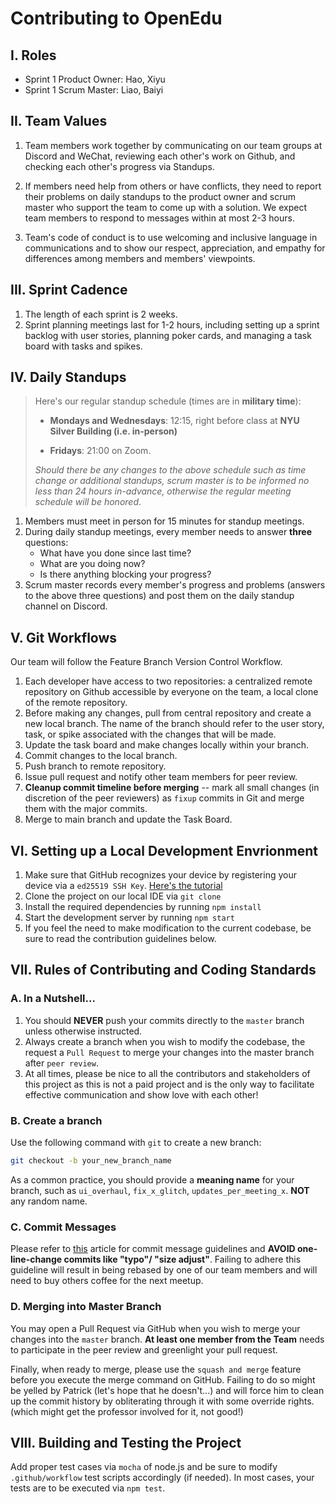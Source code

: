 # Contributing to OpenEdu

## I. Roles
* Sprint 1 Product Owner: Hao, Xiyu
* Sprint 1 Scrum Master: Liao, Baiyi

## II. Team Values
1. Team members work together by communicating on our team groups at Discord and WeChat, reviewing each other's work on Github, and checking each other's progress via Standups.

2. If members need help from others or have conflicts, they need to report their problems on daily standups to the product owner and scrum master who support the team to come up with a solution. We expect team members to respond to messages within at most 2-3 hours. 

3. Team's code of conduct is to use welcoming and inclusive language in communications and to show our respect, appreciation, and empathy for differences among members and members' viewpoints.

## III. Sprint Cadence
1. The length of each sprint is 2 weeks.
2. Sprint planning meetings last for 1-2 hours, including setting up a sprint backlog with user stories, planning poker cards, and managing a task board with tasks and spikes.

## IV. Daily Standups
> Here's our regular standup schedule (times are in **military time**):
>
> - **Mondays and Wednesdays**: 12:15, right before class at **NYU Silver Building (i.e. in-person)**
>	
> - **Fridays**: 21:00 on Zoom.
> 
> *Should there be any changes to the above schedule such as time change or additional standups, scrum master is to be informed no less than 24 hours in-advance, otherwise the regular meeting schedule will be honored*.



1. Members must meet in person for 15 minutes for standup meetings.
2. During daily standup meetings, every member needs to answer **three** questions:
    * What have you done since last time?
    * What are you doing now?
    * Is there anything blocking your progress?
3. Scrum master records every member's progress and problems (answers to the above three questions) and post them on the daily standup channel on Discord.

## V. Git Workflows
Our team will follow the Feature Branch Version Control Workflow.
1. Each developer have access to two repositories: a centralized remote repository on Github accessible by everyone on the team, a local clone of the remote repository.
2. Before making any changes, pull from central repository and create a new local branch. The name of the branch should refer to the user story, task, or spike associated with the changes that will be made.
3. Update the task board and make changes locally within your branch. 
4. Commit changes to the local branch.
5. Push branch to remote repository.
6. Issue pull request and notify other team members for peer review.
7. **Cleanup commit timeline before merging**  -- mark all small changes (in discretion of the peer reviewers) as ``fixup`` commits in Git and merge them with the major commits.
8. Merge to main branch and update the Task Board.

## VI. Setting up a Local Development Envrionment

1. Make sure that GitHub recognizes your device by registering your device via a ``ed25519 SSH Key``. [Here's the tutorial](https://docs.github.com/en/authentication/connecting-to-github-with-ssh/generating-a-new-ssh-key-and-adding-it-to-the-ssh-agent) 
2. Clone the project on our local IDE via ``git clone ``
3. Install the required dependencies by running `npm install`
4. Start the development server by running `npm start`
5. If you feel the need to make modification to the current codebase, be sure to read the contribution guidelines below.

## VII. Rules of Contributing and Coding Standards

### A. In a Nutshell...
1. You should **NEVER** push your commits directly to the ``master`` branch unless otherwise instructed.
2. Always create a branch when you wish to modify the codebase, the request a ``Pull Request`` to merge your changes into the master branch after  ``peer review``.
3. At all times, please be nice to all the contributors and stakeholders of this project as this is not a paid project and is the only way to facilitate effective communication and show love with each other!

### B. Create a branch

Use the following command with ``git`` to create a new branch:

```bash
git checkout -b your_new_branch_name
```

As a common practice, you should provide a **meaning name** for your branch, such as ``ui_overhaul``, ``fix_x_glitch``, ``updates_per_meeting_x``. **NOT** any random name.

### C. Commit Messages

Please refer to [this](https://www.alibabacloud.com/blog/597372) article for commit message guidelines and **AVOID one-line-change commits like "typo"/ "size adjust"**. Failing to adhere this guideline will result in being rebased by one of our team members and will need to buy others coffee for the next meetup.

### D. Merging into Master Branch

You may open a Pull Request via GitHub when you wish to merge your changes into the ``master`` branch. **At least one member from the Team** needs to participate in the peer review and greenlight your pull request.

Finally, when ready to merge, please use the ``squash and merge`` feature before you execute the merge command on GitHub. Failing to do so might be yelled by Patrick (let's hope that he doesn't...) and will force him to clean up the commit history by obliterating through it with some override rights. (which might get the professor involved for it, not good!)


## VIII. Building and Testing the Project

Add proper test cases via ``mocha`` of node.js and be sure to modify ``.github/workflow`` test scripts accordingly (if needed). In most cases, your tests are to be executed via ``npm test``.



